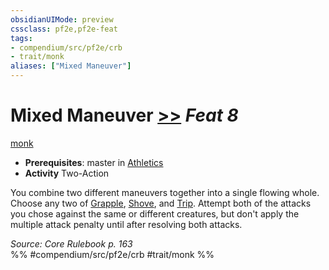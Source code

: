 ```yaml
---
obsidianUIMode: preview
cssclass: pf2e,pf2e-feat
tags:
- compendium/src/pf2e/crb
- trait/monk
aliases: ["Mixed Maneuver"]
---
```

# Mixed Maneuver  [>>](chapter-9-playing-the-game.md#Actions "Two-Action") *Feat 8*  
[monk](Reference/Rules/Traits/monk.md "Monk Class Trait")  

- **Prerequisites**: master in [Athletics](skills.md#Athletics)
- **Activity** Two-Action

You combine two different maneuvers together into a single flowing whole. Choose any two of [Grapple](Reference/Rules/Actions/grapple.md), [Shove](Reference/Rules/Actions/shove.md), and [Trip](Reference/Rules/Actions/trip.md). Attempt both of the attacks you chose against the same or different creatures, but don't apply the multiple attack penalty until after resolving both attacks.

*Source: Core Rulebook p. 163*  
%% #compendium/src/pf2e/crb #trait/monk %%